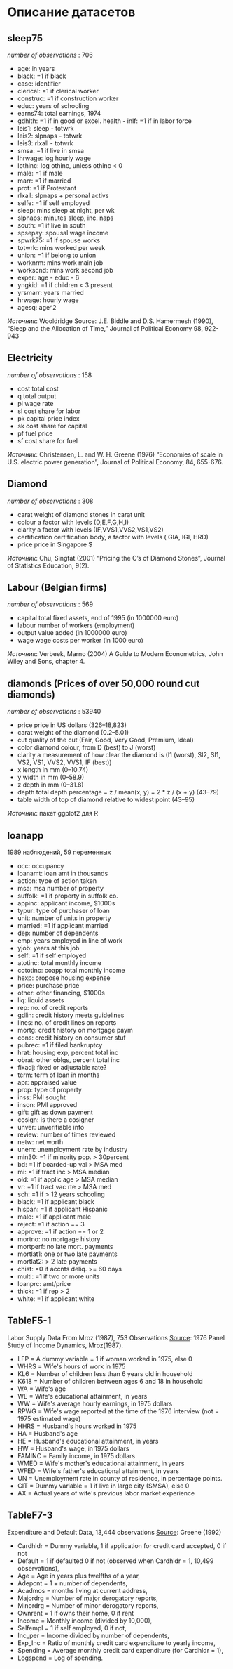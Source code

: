 # Описание датасетов

## sleep75

*number of observations* : 706

- age: in years
- black: =1 if black
- case: identifier
- clerical: =1 if clerical worker
- construc: =1 if construction worker
- educ: years of schooling
- earns74: total earnings, 1974
- gdhlth: =1 if in good or excel. health - inlf: =1 if in labor force
- leis1: sleep - totwrk
- leis2: slpnaps - totwrk
- leis3: rlxall - totwrk
- smsa: =1 if live in smsa
- lhrwage: log hourly wage
- lothinc: log othinc, unless othinc < 0
- male: =1 if male
- marr: =1 if married
- prot: =1 if Protestant
- rlxall: slpnaps + personal activs
- selfe: =1 if self employed
- sleep: mins sleep at night, per wk
- slpnaps: minutes sleep, inc. naps
- south: =1 if live in south
- spsepay: spousal wage income
- spwrk75: =1 if spouse works
- totwrk: mins worked per week
- union: =1 if belong to union
- worknrm: mins work main job
- workscnd: mins work second job
- exper: age - educ - 6
- yngkid: =1 if children < 3 present
- yrsmarr: years married
- hrwage: hourly wage
- agesq: age^2

*Источник*: Wooldridge Source: J.E. Biddle and D.S. Hamermesh (1990), “Sleep and the Allocation of Time,” Journal of Political Economy 98, 922-943

## Electricity

*number of observations* : 158

- cost total cost
- q total output
- pl wage rate
- sl cost share for labor
- pk capital price index
- sk cost share for capital
- pf fuel price
- sf cost share for fuel

*Источник*: Christensen, L. and W. H. Greene (1976) “Economies of scale in U.S. electric power generation”, Journal of Political Economy, 84, 655-676.

## Diamond

*number of observations* : 308

- carat weight of diamond stones in carat unit
- colour a factor with levels (D,E,F,G,H,I)
- clarity a factor with levels (IF,VVS1,VVS2,VS1,VS2)
- certification certification body, a factor with levels ( GIA, IGI, HRD)
- price price in Singapore $

*Источник*: Chu, Singfat (2001) “Pricing the C’s of Diamond Stones”, Journal of Statistics Education, 9(2).

## Labour (Belgian firms)

*number of observations* : 569

- capital total fixed assets, end of 1995 (in 1000000 euro)
- labour number of workers (employment)
- output value added (in 1000000 euro)
- wage wage costs per worker (in 1000 euro)

*Источник*: Verbeek, Marno (2004) A Guide to Modern Econometrics, John Wiley and Sons, chapter 4.

## diamonds (Prices of over 50,000 round cut diamonds)

*number of observations* : 53940

- price price in US dollars ($326–$18,823)
- carat weight of the diamond (0.2–5.01)
- cut quality of the cut (Fair, Good, Very Good, Premium, Ideal) 
- color diamond colour, from D (best) to J (worst)
- clarity a measurement of how clear the diamond is (I1 (worst), SI2, SI1, VS2, VS1, VVS2, VVS1, IF (best))
- x length in mm (0–10.74)
- y width in mm (0–58.9)
- z depth in mm (0–31.8)
- depth total depth percentage = z / mean(x, y) = 2 * z / (x + y) (43–79)
- table width of top of diamond relative to widest point (43–95)

*Источник*: пакет ggplot2 для R

## loanapp

1989 наблюдений, 59 переменных

- occ: occupancy
- loanamt: loan amt in thousands
- action: type of action taken
- msa: msa number of property
- suffolk: =1 if property in suffolk co.
- appinc: applicant income, $1000s
- typur: type of purchaser of loan
- unit: number of units in property
- married: =1 if applicant married
- dep: number of dependents
- emp: years employed in line of work
- yjob: years at this job
- self: =1 if self employed
- atotinc: total monthly income
- cototinc: coapp total monthly income
- hexp: propose housing expense
- price: purchase price
- other: other financing, $1000s
- liq: liquid assets
- rep: no. of credit reports
- gdlin: credit history meets guidelines
- lines: no. of credit lines on reports
- mortg: credit history on mortgage paym
- cons: credit history on consumer stuf
- pubrec: =1 if filed bankruptcy
- hrat: housing exp, percent total inc
- obrat: other oblgs, percent total inc
- fixadj: fixed or adjustable rate?
- term: term of loan in months
- apr: appraised value
- prop: type of property
- inss: PMI sought
- inson: PMI approved
- gift: gift as down payment
- cosign: is there a cosigner
- unver: unverifiable info
- review: number of times reviewed
- netw: net worth
- unem: unemployment rate by industry
- min30: =1 if minority pop. > 30percent
- bd: =1 if boarded-up val > MSA med
- mi: =1 if tract inc > MSA median
- old: =1 if applic age > MSA median
- vr: =1 if tract vac rte > MSA med
- sch: =1 if > 12 years schooling
- black: =1 if applicant black
- hispan: =1 if applicant Hispanic
- male: =1 if applicant male
- reject: =1 if action == 3
- approve: =1 if action == 1 or 2
- mortno: no mortgage history
- mortperf: no late mort. payments
- mortlat1: one or two late payments
- mortlat2: > 2 late payments
- chist: =0 if accnts deliq. >= 60 days
- multi: =1 if two or more units
- loanprc: amt/price
- thick: =1 if rep > 2
- white: =1 if applicant white

## TableF5-1

Labor Supply Data From Mroz (1987), 753 Observations [Source](https://pages.stern.nyu.edu/~wgreene/Text/Edition7/): 1976 Panel Study of Income Dynamics, Mroz(1987).

- LFP = A dummy variable = 1 if woman worked in 1975, else 0
- WHRS = Wife's hours of work in 1975
- KL6 = Number of children less than 6 years old in household
- K618 = Number of children between ages 6 and 18 in household
- WA = Wife's age
- WE = Wife's educational attainment, in years
- WW = Wife's average hourly earnings, in 1975 dollars
- RPWG = Wife's wage reported at the time of the 1976 interview (not = 1975 estimated wage)
- HHRS = Husband's hours worked in 1975
- HA = Husband's age
- HE = Husband's educational attainment, in years
- HW = Husband's wage, in 1975 dollars
- FAMINC = Family income, in 1975 dollars
- WMED = Wife's mother's educational attainment, in years
- WFED = Wife's father's educational attainment, in years
- UN = Unemployment rate in county of residence, in percentage points.
- CIT = Dummy variable = 1 if live in large city (SMSA), else 0
- AX = Actual years of wife's previous labor market experience

## TableF7-3

Expenditure and Default Data, 13,444 observations [Source](https://pages.stern.nyu.edu/~wgreene/Text/Edition7/): Greene (1992)

- Cardhldr = Dummy variable, 1 if application for credit card accepted, 0 if not
- Default = 1 if defaulted 0 if not (observed when Cardhldr = 1, 10,499 observations),
- Age = Age in years plus twelfths of a year,
- Adepcnt = 1 + number of dependents,
- Acadmos = months living at current address,
- Majordrg = Number of major derogatory reports,
- Minordrg = Number of minor derogatory reports,
- Ownrent = 1 if owns their home, 0 if rent
- Income = Monthly income (divided by 10,000),
- Selfempl = 1 if self employed, 0 if not,
- Inc_per = Income divided by number of dependents,
- Exp_Inc = Ratio of monthly credit card expenditure to yearly income,
- Spending = Average monthly credit card expenditure (for Cardhldr = 1),
- Logspend = Log of spending.
